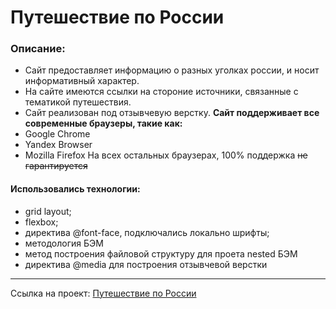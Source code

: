 # Путешествие по России

### Описание:
* Сайт предоставляет информацию о разных уголках россии, и носит информативный характер.
* На сайте имеются ссылки на стороние источники, связанные с тематикой путешествия.
* Сайт реализован под отзывчевую верстку. 
__Сайт поддерживает все современные браузеры, такие как:__
* Google Chrome
* Yandex Browser
* Mozilla Firefox
На всех остальных браузерах, 100% поддержка ~~не гарантируется~~

#### Использовались технологии:
* grid layout;
* flexbox;
* директива @font-face, подключались локально шрифты;
* методология БЭМ
* метод построения файловой структуру для проета nested БЭМ
* директива @media для построения отзывчевой верстки

------

Ссылка на проект: [Путешествие по России](https://andpigge.github.io/russian-travel/)
